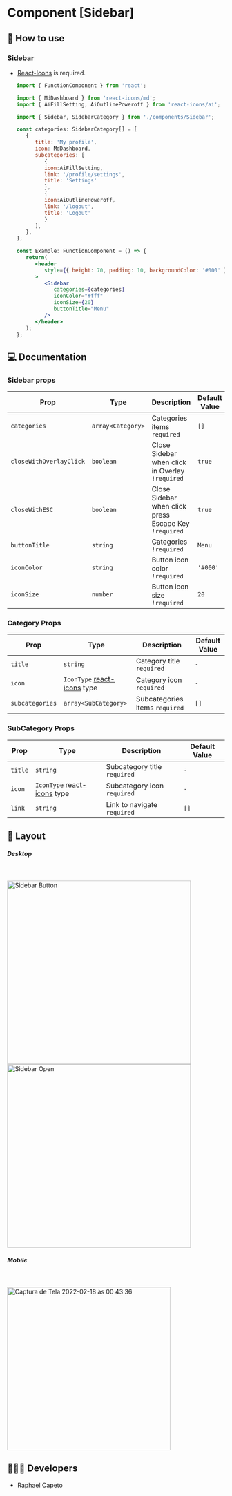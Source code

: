 # Component [Sidebar]


## 🚀 How to use

### Sidebar
 - [React-Icons](https://react-icons.github.io/react-icons/) is required.

```jsx
   import { FunctionComponent } from 'react';

   import { MdDashboard } from 'react-icons/md';
   import { AiFillSetting, AiOutlinePoweroff } from 'react-icons/ai';

   import { Sidebar, SidebarCategory } from './components/Sidebar';

   const categories: SidebarCategory[] = [
      {
         title: 'My profile',
         icon: MdDashboard,
         subcategories: [
            {
            icon:AiFillSetting,
            link: '/profile/settings',
            title: 'Settings' 
            },
            {
            icon:AiOutlinePoweroff,
            link: '/logout',
            title: 'Logout' 
            }
         ],
      },
   ];

   const Example: FunctionComponent = () => {
      return(
         <header
            style={{ height: 70, padding: 10, backgroundColor: '#000' }}
         >
            <Sidebar 
               categories={categories}
               iconColor="#fff"
               iconSize={20}
               buttonTitle="Menu"
            />
         </header>
      );
   };
```

## 💻 Documentation

### Sidebar props

| Prop | Type | Description                                                                                                                                         | Default Value |
| --------- | -------- | ------------------------------------------------------------------------------------------------------------------------------------------------------- | ----------------- |
| `categories`  | `array<Category>` | Categories items `required` | `[]` |
| `closeWithOverlayClick`  | `boolean` | Close Sidebar when click in Overlay `!required` | `true` |
| `closeWithESC`  | `boolean` | Close Sidebar when click press Escape Key `!required` | `true` |
| `buttonTitle`  | `string` | Categories `!required` | `Menu` |
| `iconColor`  | `string` | Button icon color `!required` | `'#000'` |
| `iconSize`  | `number` | Button icon size `!required` | `20` |

### Category Props

| Prop | Type | Description                                                                                                                                         | Default Value |
| --------- | -------- | ------------------------------------------------------------------------------------------------------------------------------------------------------- | ----------------- |
| `title`  | `string` | Category title `required` | `-` |
| `icon`  | `IconType` [react-icons](https://react-icons.github.io/react-icons/) type | Category icon `required` | `-` |
| `subcategories`  | `array<SubCategory>` | Subcategories items `required` | `[]` |

### SubCategory Props

| Prop | Type | Description                                                                                                                                         | Default Value |
| --------- | -------- | ------------------------------------------------------------------------------------------------------------------------------------------------------- | ----------------- |
| `title`  | `string` | Subcategory title `required` | `-` |
| `icon`  | `IconType` [react-icons](https://react-icons.github.io/react-icons/) type| Subcategory icon `required` | `-` |
| `link`  | `string` | Link to navigate `required` | `[]` |


## 🔖 Layout

<h5>Desktop</h5>
<br/>
<p align="left">
 <img width="425" alt="Sidebar Button" src="https://user-images.githubusercontent.com/61842405/154613351-8ea0d89f-66d2-4529-b51e-44b0d507a3f6.png">
 <br />
 <img width="425" alt="Sidebar Open" src="https://user-images.githubusercontent.com/61842405/154613401-00cc7843-8456-4758-8ae3-1bdc84d81d5f.png">
</p>


<h5>Mobile</h5>
<br/>
<p align="left">
<img width="378" alt="Captura de Tela 2022-02-18 às 00 43 36" src="https://user-images.githubusercontent.com/61842405/154613471-1d62f131-3b5d-426b-8874-b9f002d51df7.png">

</p>


## 👨🏻‍💻 Developers
- Raphael Capeto


